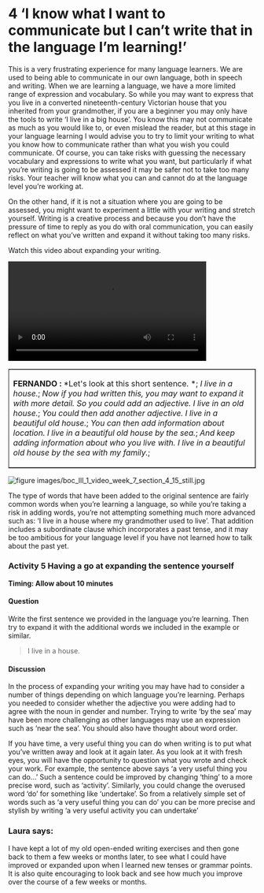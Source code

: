 # 4 ‘I know what I want to communicate but I can’t write that in the language I’m learning!’


This is a very frustrating experience for many language learners. We are used to being able to communicate in our own language, both in speech and writing. When we are learning a language, we have a more limited range of expression and vocabulary. So while you may want to express that you live in a converted nineteenth-century Victorian house that you inherited from your grandmother, if you are a beginner you may only have the tools to write ‘I live in a big house’. You know this may not communicate as much as you would like to, or even mislead the reader, but at this stage in your language learning I would advise you to try to limit your writing to what you know how to communicate rather than what you wish you could communicate. Of course, you can take risks with guessing the necessary vocabulary and expressions to write what you want, but particularly if what you’re writing is going to be assessed it may be safer not to take too many risks. Your teacher will know what you can and cannot do at the language level you’re working at.

On the other hand, if it is not a situation where you are going to be assessed, you might want to experiment a little with your writing and stretch yourself. Writing is a creative process and because you don’t have the pressure of time to reply as you do with oral communication, you can easily reflect on what you’ve written and expand it without taking too many risks.

Watch this video about expanding your writing.
<!--MEDIACONTENT--><video xmlns:str="http://exslt.org/strings" width="80%" download=""><source src="https://www.open.edu/openlearn/ocw/pluginfile.php/1395607/mod_oucontent/oucontent/71942/boc_lll_1_video_week_7_section_4_15.mp4" type="video/mp4"></source></video><!--TRANSCRIPT--><table xmlns:str="http://exslt.org/strings" border="1"><tr><td>
__FERNANDO :__ *Let's look at this short sentence. *;
*I live in a house.*;
*Now if you had written this, you may want to expand it with more detail. So you could add an adjective. I live in an old house.*;
*You could then add another adjective. I live in a beautiful old house.*;
*You can then add information about location. I live in a beautiful old house by the sea.*;
*And keep adding information about who you live with. I live in a beautiful old house by the sea with my family.*;
</td></tr></table><!--ENDTRANSCRIPT-->

![figure images/boc_lll_1_video_week_7_section_4_15_still.jpg](../images/boc_lll_1_video_week_7_section_4_15_still.jpg)
<!--ENDMEDIACONTENT-->
The type of words that have been added to the original sentence are fairly common words when you’re learning a language, so while you’re taking a risk in adding words, you’re not attempting something much more advanced such as: ‘I live in a house where my grandmother used to live’. That addition includes a subordinate clause which incorporates a past tense, and it may be too ambitious for your language level if you have not learned how to talk about the past yet.


### Activity 5 Having a go at expanding the sentence yourself 
__Timing: Allow about 10 minutes__


#### Question

Write the first sentence we provided in the language you’re learning. Then try to expand it with the additional words we included in the example or similar.

<!--Quote id=-->
>I live in a house.



#### Discussion

In the process of expanding your writing you may have had to consider a number of things depending on which language you’re learning. Perhaps you needed to consider whether the adjective you were adding had to agree with the noun in gender and number. Trying to write ‘by the sea’ may have been more challenging as other languages may use an expression such as ‘near the sea’. You should also have thought about word order. 

If you have time, a very useful thing you can do when writing is to put what you’ve written away and look at it again later. As you look at it with fresh eyes, you will have the opportunity to question what you wrote and check your work. For example, the sentence above says ‘a very useful thing you can do…’ Such a sentence could be improved by changing ‘thing’ to a more precise word, such as ‘activity’. Similarly, you could change the overused word ‘do’ for something like ‘undertake’. So from a relatively simple set of words such as ‘a very useful thing you can do’ you can be more precise and stylish by writing ‘a very useful activity you can undertake’




### Laura says:

I have kept a lot of my old open-ended writing exercises and then gone back to them a few weeks or months later, to see what I could have improved or expanded upon when I learned new tenses or grammar points. It is also quite encouraging to look back and see how much you improve over the course of a few weeks or months.



